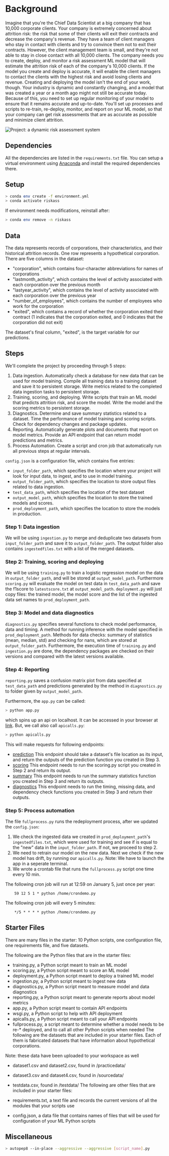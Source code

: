 # Background

Imagine that you're the Chief Data Scientist at a big company that has 10,000 corporate clients. Your company is extremely concerned about attrition risk: the risk that some of their clients will exit their contracts and decrease the company's revenue. They have a team of client managers who stay in contact with clients and try to convince them not to exit their contracts. However, the client management team is small, and they're not able to stay in close contact with all 10,000 clients.
The company needs you to create, deploy, and monitor a risk assessment ML model that will estimate the attrition risk of each of the company's 10,000 clients. If the model you create and deploy is accurate, it will enable the client managers to contact the clients with the highest risk and avoid losing clients and revenue.
Creating and deploying the model isn't the end of your work, though. Your industry is dynamic and constantly changing, and a model that was created a year or a month ago might not still be accurate today. Because of this, you need to set up regular monitoring of your model to ensure that it remains accurate and up-to-date. You'll set up processes and scripts to re-train, re-deploy, monitor, and report on your ML model, so that your company can get risk assessments that are as accurate as possible and minimize client attrition.

![Project: a dynamic risk assessment system](front.png)

## Dependencies
All the dependencies are listed in the `requirements.txt` file. You can setup a virtual environment using [Anaconda](https://www.anaconda.com/products/distribution) and install the required dependencies there.

## Setup

```bash
> conda env create -f environment.yml
> conda activate riskass
```

If environment needs modifications, reinstall after:
```bash
> conda env remove -n riskass
```

## Data
The data represents records of corporations, their characteristics, and their historical attrition records. 
One row represents a hypothetical corporation. There are five columns in the dataset:

* "corporation", which contains four-character abbreviations for names of corporations
* "lastmonth_activity", which contains the level of activity associated with each corporation over the previous month
* "lastyear_activity", which contains the level of activity associated with each corporation over the previous year
* "number_of_employees", which contains the number of employees who work for the corporation
* "exited", which contains a record of whether the corporation exited their contract (1 indicates that the corporation exited, and 0 indicates that the corporation did not exit)

The dataset's final column, "exited", is the target variable for our predictions.

## Steps

We'll complete the project by proceeding through 5 steps:

1. Data ingestion. Automatically check a database for new data that can be used for model training. Compile all training data to a training dataset and save it to persistent storage. Write metrics related to the completed data ingestion tasks to persistent storage.
2. Training, scoring, and deploying. Write scripts that train an ML model that predicts attrition risk, and score the model. Write the model and the scoring metrics to persistent storage.
3. Diagnostics. Determine and save summary statistics related to a dataset. Time the performance of model training and scoring scripts. Check for dependency changes and package updates.
4. Reporting. Automatically generate plots and documents that report on model metrics. Provide an API endpoint that can return model predictions and metrics.
5. Process Automation. Create a script and cron job that automatically run all previous steps at regular intervals.

`config.json` is a configuration file, which contains five entries:
* `input_folder_path`, which specifies the location where your project will look for input data, to ingest,
and to use in model training. 
* `output_folder_path`, which specifies the location to store output files related to data ingestion. 
* `test_data_path`, which specifies the location of the test dataset
* `output_model_path`, which specifies the location to store the trained models and scores.
* `prod_deployment_path`, which specifies the location to store the models in production.

### Step 1: Data ingestion
We will be using `ingestion.py` to merge and deduplicate two datasets from `input_folder_path` and save it to `output_folder_path`.
The output folder also contains `ingestedfiles.txt` with a list of the merged datasets.

### Step 2: Training, scoring and deploying
We will be using `training.py` to train a logistic regression model on the data in `output_folder_path`,
and will be stored at `output_model_path`. 
Furthermore `scoring.py` will evaluate the model on test data in `test_data_path` and 
save the f1score to `latestscore.txt` at `output_model_path`.
`deployment.py` will just copy files: the trained model, the model score and the list of the ingested data set names
to `prod_deployment_path`. 

### Step 3: Model and data diagnostics
`diagnostics.py` specifies several functions to check model performance, data and timing.
A method for running inference with the model specified in `prod_deployment_path`.
Methods for data checks: summary of statistics (mean, median, std) and checking for nans, which are stored at `output_folder_path`.
Furthermore, the execution time of `training.py` and `ingestion.py` are done, 
the dependency packages are checked on their versions and compared with the latest versions available. 

### Step 4: Reporting
`reporting.py` saves a confusion matrix plot from data specified at `test_data_path` and predictions generated
by the method in `diagnostics.py` to folder given by `output_model_path`.

Furthermore, the `app.py` can be called:
```bash
> python app.py
```
which spins up an api on localhost. It can be accessed in your browser at [link](http://127.0.0.1:8000/).
But, we call also call `apicalls.py`:
```bash
> python apicalls.py
```
This will make requests for following endpoints:
* [prediction](http://127.0.0.1:8000/prediction?filename=testdata/testdata.csv)
This endpoint should take a dataset's file location as its input, and return the outputs of the prediction function you created in Step 3.
* [scoring](http://127.0.0.1:8000/scoring)
This endpoint needs to run the scoring.py script you created in Step 2 and return its output.
* [summary](http://127.0.0.1:8000/summary)
This endpoint needs to run the summary statistics function you created in Step 3 and return its outputs.
* [diagnostics](http://127.0.0.1:8000/diagnostics)
This endpoint needs to run the timing, missing data, and dependency check functions you created in Step 3 and return their outputs.

### Step 5: Process automation
The file `fullprocess.py` runs the redeployment process, after we updated the `config.json`:
1. We check the ingested data we created in `prod_deployment_path`'s `ingestedfiles.txt`, 
which were used for training and see if is equal to the "new" data in the `input_folder_path`. If not, we proceed to step 2.
2. We need to retrain our model on the new data. Next we check if the new model has drift, by running our `apicalls.py`.
Note: We have to launch the app in a seperate terminal.
3. We wrote a crontab file that runs the `fullprocess.py` script one time every 10 min.

The following cron job will run at 12:59 on January 5, just once per year:
```
    59 12 5 1 * python /home/crondemo.py
```

The following cron job will every 5 minutes:
```
    */5 * * * * python /home/crondemo.py
```

## Starter Files
There are many files in the starter: 10 Python scripts, one configuration file, one requirements file, and five datasets.

The following are the Python files that are in the starter files:

* training.py, a Python script meant to train an ML model
* scoring.py, a Python script meant to score an ML model
* deployment.py, a Python script meant to deploy a trained ML model
* ingestion.py, a Python script meant to ingest new data
* diagnostics.py, a Python script meant to measure model and data diagnostics
* reporting.py, a Python script meant to generate reports about model metrics
* app.py, a Python script meant to contain API endpoints
* wsgi.py, a Python script to help with API deployment
* apicalls.py, a Python script meant to call your API endpoints
* fullprocess.py, a script meant to determine whether a model needs to be re-* deployed, and to call all other Python scripts when needed
The following are the datasets that are included in your starter files. Each of them is fabricated datasets that have information about hypothetical corporations.

Note: these data have been uploaded to your workspace as well

* dataset1.csv and dataset2.csv, found in /practicedata/
* dataset3.csv and dataset4.csv, found in /sourcedata/
* testdata.csv, found in /testdata/
The following are other files that are included in your starter files:

* requirements.txt, a text file and records the current versions of all the modules that your scripts use
* config.json, a data file that contains names of files that will be used for configuration of your ML Python scripts

## Miscellaneous

```bash
> autopep8 --in-place --aggressive --aggressive [script_name].py
```

